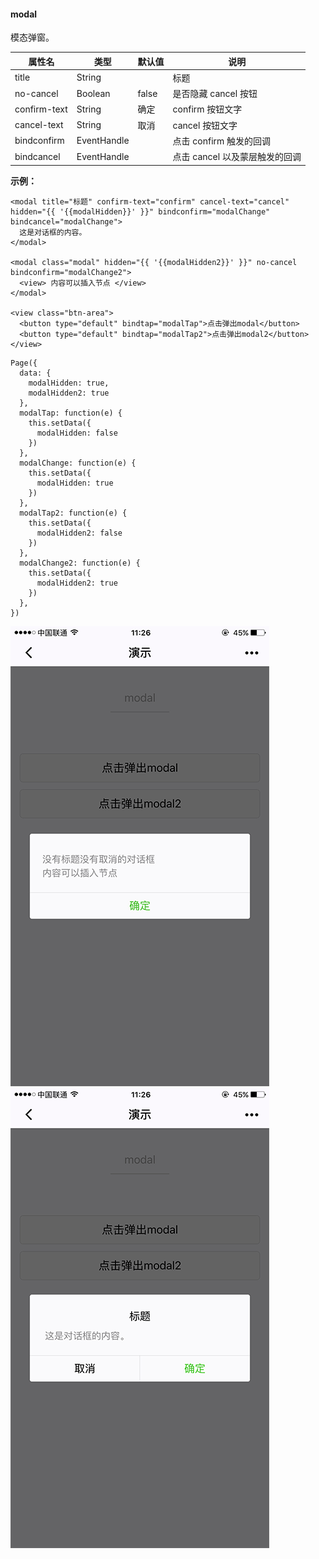 #### modal

模态弹窗。

| 属性名 | 类型 | 默认值 | 说明 |
| --- | --- | --- | --- |
| title | String |  | 标题 |
| no-cancel | Boolean | false | 是否隐藏 cancel 按钮 |
| confirm-text | String | 确定 | confirm 按钮文字 |
| cancel-text | String | 取消 | cancel 按钮文字 |
| bindconfirm | EventHandle |  | 点击 confirm 触发的回调 |
| bindcancel | EventHandle |  | 点击 cancel 以及蒙层触发的回调 |

**示例：**

```
<modal title="标题" confirm-text="confirm" cancel-text="cancel" hidden="{{ '{{modalHidden}}' }}" bindconfirm="modalChange" bindcancel="modalChange">
  这是对话框的内容。
</modal>

<modal class="modal" hidden="{{ '{{modalHidden2}}' }}" no-cancel bindconfirm="modalChange2">
  <view> 内容可以插入节点 </view>
</modal>

<view class="btn-area">
  <button type="default" bindtap="modalTap">点击弹出modal</button>
  <button type="default" bindtap="modalTap2">点击弹出modal2</button>
</view>
```

```
Page({
  data: {
    modalHidden: true,
    modalHidden2: true
  },
  modalTap: function(e) {
    this.setData({
      modalHidden: false
    })
  },
  modalChange: function(e) {
    this.setData({
      modalHidden: true
    })
  },
  modalTap2: function(e) {
    this.setData({
      modalHidden2: false
    })
  },
  modalChange2: function(e) {
    this.setData({
      modalHidden2: true
    })
  },
})
```

![](/image/pic/modal1.png)![](/image/pic/modal2.png)

